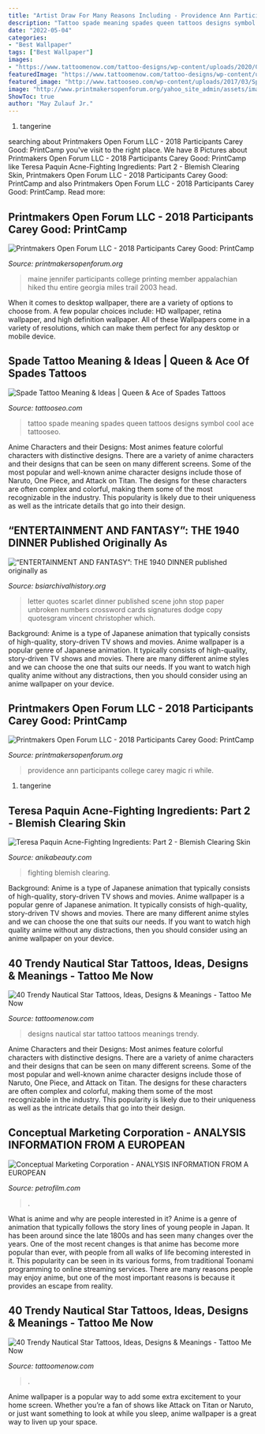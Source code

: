 ```yaml
---
title: "Artist Draw For Many Reasons Including - Providence Ann Participants College Carey Magic Ri While"
description: "Tattoo spade meaning spades queen tattoos designs symbol cool ace tattooseo"
date: "2022-05-04"
categories:
- "Best Wallpaper"
tags: ["Best Wallpaper"]
images:
- "https://www.tattoomenow.com/tattoo-designs/wp-content/uploads/2020/04/nautical-star-tattoos-18.jpg"
featuredImage: "https://www.tattoomenow.com/tattoo-designs/wp-content/uploads/2020/04/nautical-star-tattoos-18.jpg"
featured_image: "http://www.tattooseo.com/wp-content/uploads/2017/03/Spade-Tattoo-Meaning-34.jpg"
image: "http://www.printmakersopenforum.org/yahoo_site_admin/assets/images/Ann_Piper_PC_2018_Website_pics.123124534_std.jpg"
ShowToc: true
author: "May Zulauf Jr."
---
```



1. tangerine 

	

		
searching about Printmakers Open Forum LLC - 2018 Participants Carey Good: PrintCamp you've visit to the right place. We have 8 Pictures about Printmakers Open Forum LLC - 2018 Participants Carey Good: PrintCamp like Teresa Paquin Acne-Fighting Ingredients: Part 2 - Blemish Clearing Skin, Printmakers Open Forum LLC - 2018 Participants Carey Good: PrintCamp and also Printmakers Open Forum LLC - 2018 Participants Carey Good: PrintCamp. Read more:
		
    
## Printmakers Open Forum LLC - 2018 Participants Carey Good: PrintCamp

<img loading=lazy src="http://www.printmakersopenforum.org/yahoo_site_admin/assets/images/Jennifer_Manzella_PC_2018_Website_pics.123123538_std.jpg" onerror="this.onerror=null;this.src='https://tse3.mm.bing.net/th?id=OIP.irIKPCKAcKDHUnwfmg9ykgHaHC&amp;pid=15.1';" alt="Printmakers Open Forum LLC - 2018 Participants Carey Good: PrintCamp">

_Source: printmakersopenforum.org_

>maine jennifer participants college printing member appalachian hiked thu entire georgia miles trail 2003 head. 

	

When it comes to desktop wallpaper, there are a variety of options to choose from. A few popular choices include: HD wallpaper, retina wallpaper, and high definition wallpaper. All of these Wallpapers come in a variety of resolutions, which can make them perfect for any desktop or mobile device. 

    
## Spade Tattoo Meaning &amp; Ideas | Queen &amp; Ace Of Spades Tattoos

<img loading=lazy src="http://www.tattooseo.com/wp-content/uploads/2017/03/Spade-Tattoo-Meaning-34.jpg" onerror="this.onerror=null;this.src='https://tse4.mm.bing.net/th?id=OIP.3d0EC42aMcHB2n2JggR8VwAAAA&amp;pid=15.1';" alt="Spade Tattoo Meaning &amp; Ideas | Queen &amp; Ace of Spades Tattoos">

_Source: tattooseo.com_

>tattoo spade meaning spades queen tattoos designs symbol cool ace tattooseo. 

	

Anime Characters and their Designs: Most animes feature colorful characters with distinctive designs.
There are a variety of anime characters and their designs that can be seen on many different screens. Some of the most popular and well-known anime character designs include those of Naruto, One Piece, and Attack on Titan. The designs for these characters are often complex and colorful, making them some of the most recognizable in the industry. This popularity is likely due to their uniqueness as well as the intricate details that go into their design.

    
## “ENTERTAINMENT AND FANTASY”: THE 1940 DINNER Published Originally As

<img loading=lazy src="http://www.bsiarchivalhistory.org/BSI_Archival_History/Ent_&amp;_Fan_files/droppedImage_3.jpg" onerror="this.onerror=null;this.src='https://tse2.mm.bing.net/th?id=OIP.tD8JWQMSvSP5-hEIc8-UjwHaGC&amp;pid=15.1';" alt="“ENTERTAINMENT AND FANTASY”: THE 1940 DINNER published originally as">

_Source: bsiarchivalhistory.org_

>letter quotes scarlet dinner published scene john stop paper unbroken numbers crossword cards signatures dodge copy quotesgram vincent christopher which. 

	

Background: Anime is a type of Japanese animation that typically consists of high-quality, story-driven TV shows and movies.
Anime wallpaper is a popular genre of Japanese animation. It typically consists of high-quality, story-driven TV shows and movies. There are many different anime styles and we can choose the one that suits our needs. If you want to watch high quality anime without any distractions, then you should consider using an anime wallpaper on your device.

    
## Printmakers Open Forum LLC - 2018 Participants Carey Good: PrintCamp

<img loading=lazy src="http://www.printmakersopenforum.org/yahoo_site_admin/assets/images/Ann_Piper_PC_2018_Website_pics.123124534_std.jpg" onerror="this.onerror=null;this.src='https://tse2.mm.bing.net/th?id=OIP.kwo32-tu0g7LNEDOk-c1kAHaKr&amp;pid=15.1';" alt="Printmakers Open Forum LLC - 2018 Participants Carey Good: PrintCamp">

_Source: printmakersopenforum.org_

>providence ann participants college carey magic ri while. 

	

1. tangerine 

    
## Teresa Paquin Acne-Fighting Ingredients: Part 2 - Blemish Clearing Skin

<img loading=lazy src="http://cdn.shopify.com/s/files/1/0170/6368/articles/IMG_2058_600x.JPG?v=1595785226" onerror="this.onerror=null;this.src='https://tse3.mm.bing.net/th?id=OIP.4iY0x25gk16MPYqxxyXKegHaGO&amp;pid=15.1';" alt="Teresa Paquin Acne-Fighting Ingredients: Part 2 - Blemish Clearing Skin">

_Source: anikabeauty.com_

>fighting blemish clearing. 

	

Background: Anime is a type of Japanese animation that typically consists of high-quality, story-driven TV shows and movies.
Anime wallpaper is a popular genre of Japanese animation. It typically consists of high-quality, story-driven TV shows and movies. There are many different anime styles and we can choose the one that suits our needs. If you want to watch high quality anime without any distractions, then you should consider using an anime wallpaper on your device.

    
## 40 Trendy Nautical Star Tattoos, Ideas, Designs &amp; Meanings - Tattoo Me Now

<img loading=lazy src="https://www.tattoomenow.com/tattoo-designs/wp-content/uploads/2020/04/nautical-star-tattoos-18.jpg" onerror="this.onerror=null;this.src='https://tse4.mm.bing.net/th?id=OIP.AgTU1S56jeomls_0pNSfFwAAAA&amp;pid=15.1';" alt="40 Trendy Nautical Star Tattoos, Ideas, Designs &amp; Meanings - Tattoo Me Now">

_Source: tattoomenow.com_

>designs nautical star tattoo tattoos meanings trendy. 

	

Anime Characters and their Designs: Most animes feature colorful characters with distinctive designs.
There are a variety of anime characters and their designs that can be seen on many different screens. Some of the most popular and well-known anime character designs include those of Naruto, One Piece, and Attack on Titan. The designs for these characters are often complex and colorful, making them some of the most recognizable in the industry. This popularity is likely due to their uniqueness as well as the intricate details that go into their design.

    
## Conceptual Marketing Corporation - ANALYSIS INFORMATION FROM A EUROPEAN

<img loading=lazy src="https://petrofilm.com/yahoo_site_admin/assets/images/kish_island_iran.29124452_std.jpg" onerror="this.onerror=null;this.src='https://tse3.mm.bing.net/th?id=OIP.vjuggJ0ntDy6je3WaJzUHAHaDA&amp;pid=15.1';" alt="Conceptual Marketing Corporation - ANALYSIS INFORMATION FROM A EUROPEAN">

_Source: petrofilm.com_

>. 

	

What is anime and why are people interested in it?
Anime is a genre of animation that typically follows the story lines of young people in Japan. It has been around since the late 1800s and has seen many changes over the years. One of the most recent changes is that anime has become more popular than ever, with people from all walks of life becoming interested in it. This popularity can be seen in its various forms, from traditional Toonami programming to online streaming services. There are many reasons people may enjoy anime, but one of the most important reasons is because it provides an escape from reality.

    
## 40 Trendy Nautical Star Tattoos, Ideas, Designs &amp; Meanings - Tattoo Me Now

<img loading=lazy src="https://www.tattoomenow.com/tattoo-designs/wp-content/uploads/2020/04/nautical-star-tattoos-26.jpg" onerror="this.onerror=null;this.src='https://tse3.mm.bing.net/th?id=OIP.6Mm7uQeWo4AID7seqdfbLwAAAA&amp;pid=15.1';" alt="40 Trendy Nautical Star Tattoos, Ideas, Designs &amp; Meanings - Tattoo Me Now">

_Source: tattoomenow.com_

>. 

	

Anime wallpaper is a popular way to add some extra excitement to your home screen. Whether you’re a fan of shows like Attack on Titan or Naruto, or just want something to look at while you sleep, anime wallpaper is a great way to liven up your space.

